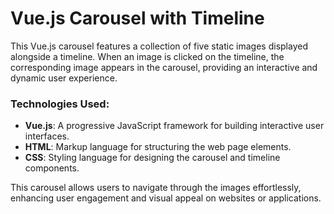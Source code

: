 # Vue.js Carousel with Timeline

This Vue.js carousel features a collection of five static images displayed alongside a timeline. When an image is clicked on the timeline, the corresponding image appears in the carousel, providing an interactive and dynamic user experience.

### Technologies Used:
- **Vue.js**: A progressive JavaScript framework for building interactive user interfaces.
- **HTML**: Markup language for structuring the web page elements.
- **CSS**: Styling language for designing the carousel and timeline components.

This carousel allows users to navigate through the images effortlessly, enhancing user engagement and visual appeal on websites or applications.

